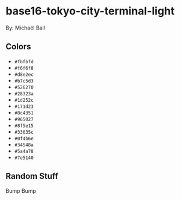 # base16-tokyo-city-terminal-light

By: Michaël Ball

## Colors

* `#fbfbfd`
* `#f6f6f8`
* `#d8e2ec`
* `#b7c5d3`
* `#526270`
* `#28323a`
* `#1d252c`
* `#171d23`
* `#8c4351`
* `#965027`
* `#8f5e15`
* `#33635c`
* `#0f4b6e`
* `#34548a`
* `#5a4a78`
* `#7e5140`

## Random Stuff

Bump
Bump
